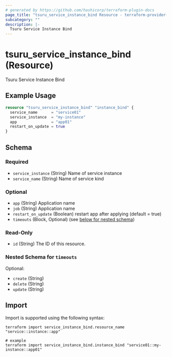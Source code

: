 ```yaml
---
# generated by https://github.com/hashicorp/terraform-plugin-docs
page_title: "tsuru_service_instance_bind Resource - terraform-provider-tsuru"
subcategory: ""
description: |-
  Tsuru Service Instance Bind
---
```


# tsuru_service_instance_bind (Resource)

Tsuru Service Instance Bind

## Example Usage

```terraform
resource "tsuru_service_instance_bind" "instance_bind" {
  service_name      = "service01"
  service_instance  = "my-instance"
  app               = "app01"
  restart_on_update = true
}
```

<!-- schema generated by tfplugindocs -->
## Schema

### Required

- `service_instance` (String) Name of service instance
- `service_name` (String) Name of service kind

### Optional

- `app` (String) Application name
- `job` (String) Application name
- `restart_on_update` (Boolean) restart app after applying (default = true)
- `timeouts` (Block, Optional) (see [below for nested schema](#nestedblock--timeouts))

### Read-Only

- `id` (String) The ID of this resource.

<a id="nestedblock--timeouts"></a>
### Nested Schema for `timeouts`

Optional:

- `create` (String)
- `delete` (String)
- `update` (String)

## Import

Import is supported using the following syntax:

```shell
terraform import service_instance_bind.resource_name "service::instance::app"

# example
terraform import service_instance_bind.instance_bind "service01::my-instance::app01"
```
